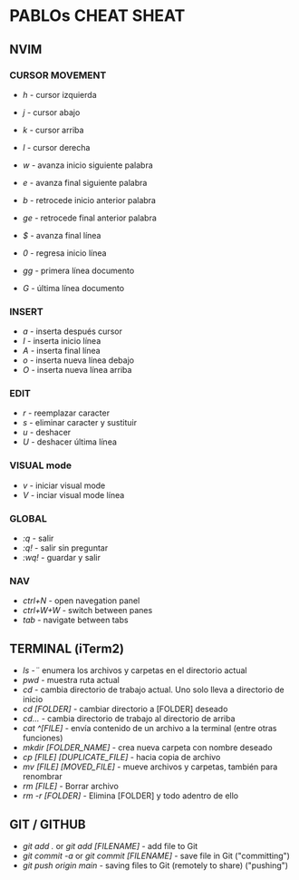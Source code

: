 # PABLOs CHEAT SHEAT

## NVIM ##

### CURSOR MOVEMENT

- *h -*    cursor izquierda
- *j -*    cursor abajo
- *k -*    cursor arriba
- *l -*    cursor derecha

- *w -*     avanza inicio siguiente palabra
- *e -*    avanza final siguiente palabra
- *b -*    retrocede inicio anterior palabra
- *ge -* retrocede final anterior palabra

- *$ -*   avanza final línea
- *0 -*   regresa inicio línea

- *gg -* primera línea documento
- *G -*  última línea documento

### INSERT
- *a -*  inserta después cursor
- *I -*  inserta inicio línea
- *A -*  inserta final línea
- *o -*  inserta nueva línea debajo
- *O -*  inserta nueva línea arriba

### EDIT
- *r -*  reemplazar caracter
- *s -*  eliminar caracter y sustituir
- *u -*  deshacer
- *U -*  deshacer última línea

### VISUAL mode
- *v -*  iniciar visual mode
- *V -*  inciar visual mode línea

### GLOBAL
- *:q -*     salir
- *:q! -*    salir sin preguntar
- *:wq! -*   guardar y salir

### NAV
- *ctrl+N -*     open navegation panel
- *ctrl+W+W -*   switch between panes
- *tab -*        navigate between tabs

## TERMINAL (iTerm2)
- *ls -¨*                           enumera los archivos y carpetas en el directorio actual
- *pwd -*                           muestra ruta actual
- *cd -*                            cambia directorio de trabajo actual. Uno solo lleva a directorio de inicio
- *cd [FOLDER] -*                   cambiar directorio a [FOLDER] deseado
- *cd... -*                         cambia directorio de trabajo al directorio de arriba
- *cat ^[FILE] -*                   envía contenido de un archivo a la terminal (entre otras funciones)
- *mkdir [FOLDER_NAME] -*           crea nueva carpeta con nombre deseado
- *cp [FILE] [DUPLICATE_FILE] -*    hacia copia de archivo
- *mv [FILE] [MOVED_FILE] -*        mueve archivos y carpetas, también para renombrar
- *rm [FILE] -*                     Borrar archivo
- *rm -r [FOLDER] -*                Elimina [FOLDER] y todo adentro de ello

## GIT / GITHUB

- *git add .* or *git add [FILENAME] -* add file to Git
- *git commit -a* or *git commit [FILENAME] -* save file in Git ("committing")
- *git push origin main -* saving files to Git (remotely to share) ("pushing")
